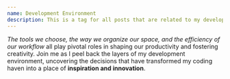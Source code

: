 ```yaml
---
name: Development Environment
description: This is a tag for all posts that are related to my development environment.
---
```


_The tools we choose, the way we organize our space, and the efficiency of our workflow_ all play pivotal roles in shaping our productivity and fostering creativity. Join me as I peel back the layers of my development environment, uncovering the decisions that have transformed my coding haven into a place of **inspiration and innovation**.
